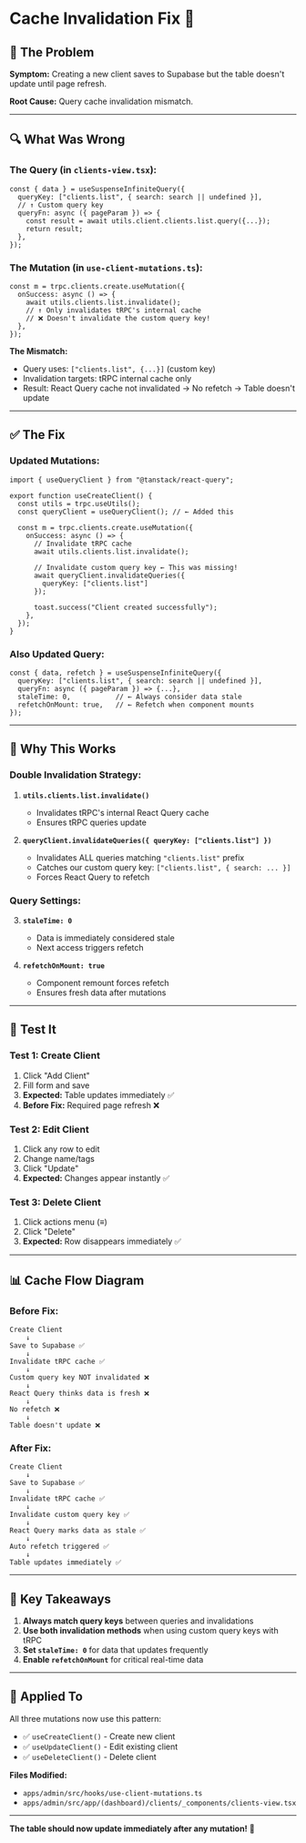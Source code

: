 # Cache Invalidation Fix 🔧

## 🐛 The Problem

**Symptom:** Creating a new client saves to Supabase but the table doesn't update until page refresh.

**Root Cause:** Query cache invalidation mismatch.

---

## 🔍 What Was Wrong

### The Query (in `clients-view.tsx`):
```tsx
const { data } = useSuspenseInfiniteQuery({
  queryKey: ["clients.list", { search: search || undefined }],
  // ↑ Custom query key
  queryFn: async ({ pageParam }) => {
    const result = await utils.client.clients.list.query({...});
    return result;
  },
});
```

### The Mutation (in `use-client-mutations.ts`):
```tsx
const m = trpc.clients.create.useMutation({
  onSuccess: async () => {
    await utils.clients.list.invalidate();
    // ↑ Only invalidates tRPC's internal cache
    // ❌ Doesn't invalidate the custom query key!
  },
});
```

**The Mismatch:**
- Query uses: `["clients.list", {...}]` (custom key)
- Invalidation targets: tRPC internal cache only
- Result: React Query cache not invalidated → No refetch → Table doesn't update

---

## ✅ The Fix

### Updated Mutations:
```tsx
import { useQueryClient } from "@tanstack/react-query";

export function useCreateClient() {
  const utils = trpc.useUtils();
  const queryClient = useQueryClient(); // ← Added this
  
  const m = trpc.clients.create.useMutation({
    onSuccess: async () => {
      // Invalidate tRPC cache
      await utils.clients.list.invalidate();
      
      // Invalidate custom query key ← This was missing!
      await queryClient.invalidateQueries({ 
        queryKey: ["clients.list"] 
      });
      
      toast.success("Client created successfully");
    },
  });
}
```

### Also Updated Query:
```tsx
const { data, refetch } = useSuspenseInfiniteQuery({
  queryKey: ["clients.list", { search: search || undefined }],
  queryFn: async ({ pageParam }) => {...},
  staleTime: 0,           // ← Always consider data stale
  refetchOnMount: true,   // ← Refetch when component mounts
});
```

---

## 🎯 Why This Works

### Double Invalidation Strategy:

1. **`utils.clients.list.invalidate()`**
   - Invalidates tRPC's internal React Query cache
   - Ensures tRPC queries update

2. **`queryClient.invalidateQueries({ queryKey: ["clients.list"] })`**
   - Invalidates ALL queries matching `"clients.list"` prefix
   - Catches our custom query key: `["clients.list", { search: ... }]`
   - Forces React Query to refetch

### Query Settings:

3. **`staleTime: 0`**
   - Data is immediately considered stale
   - Next access triggers refetch

4. **`refetchOnMount: true`**
   - Component remount forces refetch
   - Ensures fresh data after mutations

---

## 🧪 Test It

### Test 1: Create Client
1. Click "Add Client"
2. Fill form and save
3. **Expected:** Table updates immediately ✅
4. **Before Fix:** Required page refresh ❌

### Test 2: Edit Client
1. Click any row to edit
2. Change name/tags
3. Click "Update"
4. **Expected:** Changes appear instantly ✅

### Test 3: Delete Client
1. Click actions menu (≡)
2. Click "Delete"
3. **Expected:** Row disappears immediately ✅

---

## 📊 Cache Flow Diagram

### Before Fix:
```
Create Client
    ↓
Save to Supabase ✅
    ↓
Invalidate tRPC cache ✅
    ↓
Custom query key NOT invalidated ❌
    ↓
React Query thinks data is fresh ❌
    ↓
No refetch ❌
    ↓
Table doesn't update ❌
```

### After Fix:
```
Create Client
    ↓
Save to Supabase ✅
    ↓
Invalidate tRPC cache ✅
    ↓
Invalidate custom query key ✅
    ↓
React Query marks data as stale ✅
    ↓
Auto refetch triggered ✅
    ↓
Table updates immediately ✅
```

---

## 🔑 Key Takeaways

1. **Always match query keys** between queries and invalidations
2. **Use both invalidation methods** when using custom query keys with tRPC
3. **Set `staleTime: 0`** for data that updates frequently
4. **Enable `refetchOnMount`** for critical real-time data

---

## 🚀 Applied To

All three mutations now use this pattern:
- ✅ `useCreateClient()` - Create new client
- ✅ `useUpdateClient()` - Edit existing client
- ✅ `useDeleteClient()` - Delete client

**Files Modified:**
- `apps/admin/src/hooks/use-client-mutations.ts`
- `apps/admin/src/app/(dashboard)/clients/_components/clients-view.tsx`

---

**The table should now update immediately after any mutation!** 🎉
